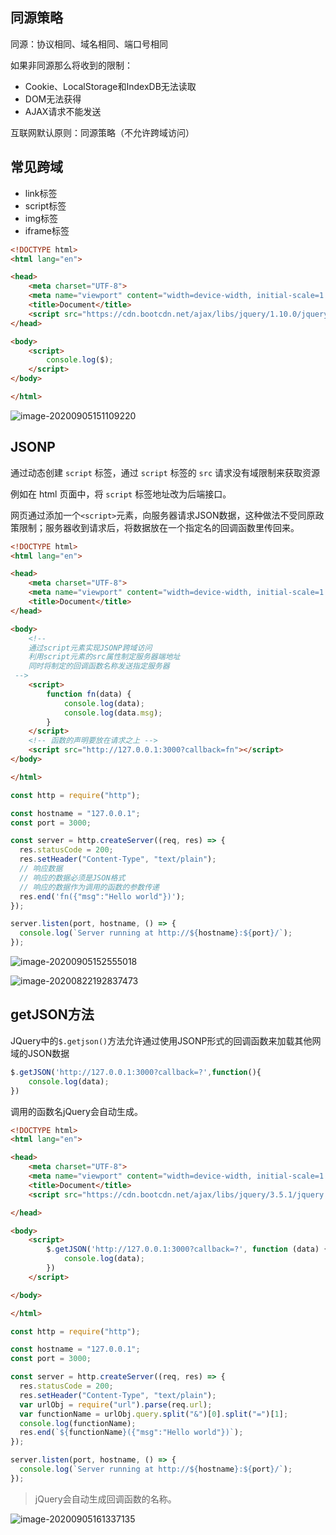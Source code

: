 ## 同源策略

同源：协议相同、域名相同、端口号相同

如果非同源那么将收到的限制：

- Cookie、LocalStorage和IndexDB无法读取
- DOM无法获得
- AJAX请求不能发送

互联网默认原则：同源策略（不允许跨域访问）

## 常见跨域

- link标签
- script标签
- img标签
- iframe标签

```html
<!DOCTYPE html>
<html lang="en">

<head>
    <meta charset="UTF-8">
    <meta name="viewport" content="width=device-width, initial-scale=1.0">
    <title>Document</title>
    <script src="https://cdn.bootcdn.net/ajax/libs/jquery/1.10.0/jquery.min.js"></script>
</head>

<body>
    <script>
        console.log($);
    </script>
</body>

</html>
```

![image-20200905151109220](https://files.alexhchu.com/2020/09/05/55948ae68c8a7.png)

## JSONP

通过动态创建 `script` 标签，通过 `script` 标签的 `src` 请求没有域限制来获取资源

例如在 html 页面中，将 `script` 标签地址改为后端接口。

网页通过添加一个`<script>`元素，向服务器请求JSON数据，这种做法不受同原政策限制；服务器收到请求后，将数据放在一个指定名的回调函数里传回来。

```html
<!DOCTYPE html>
<html lang="en">

<head>
    <meta charset="UTF-8">
    <meta name="viewport" content="width=device-width, initial-scale=1.0">
    <title>Document</title>
</head>

<body>
    <!-- 
    通过script元素实现JSONP跨域访问
    利用script元素的src属性制定服务器端地址
    同时将制定的回调函数名称发送指定服务器
 -->
    <script>
        function fn(data) {
            console.log(data);
            console.log(data.msg);
        }
    </script>
    <!-- 函数的声明要放在请求之上 -->
    <script src="http://127.0.0.1:3000?callback=fn"></script>
</body>

</html>
```



```javascript
const http = require("http");

const hostname = "127.0.0.1";
const port = 3000;

const server = http.createServer((req, res) => {
  res.statusCode = 200;
  res.setHeader("Content-Type", "text/plain");
  // 响应数据
  // 响应的数据必须是JSON格式
  // 响应的数据作为调用的函数的参数传递
  res.end('fn({"msg":"Hello world"})');
});

server.listen(port, hostname, () => {
  console.log(`Server running at http://${hostname}:${port}/`);
});

```

![image-20200905152555018](https://files.alexhchu.com/2020/09/05/c1de0099fde28.png)

![image-20200822192837473](https://files.alexhchu.com/2020/08/22/0a5016d896d72.png)

## getJSON方法

JQuery中的`$.getjson()`方法允许通过使用JSONP形式的回调函数来加载其他网域的JSON数据

```javascript
$.getJSON('http://127.0.0.1:3000?callback=?',function(){
    console.log(data);
})
```

调用的函数名jQuery会自动生成。

```html
<!DOCTYPE html>
<html lang="en">

<head>
    <meta charset="UTF-8">
    <meta name="viewport" content="width=device-width, initial-scale=1.0">
    <title>Document</title>
    <script src="https://cdn.bootcdn.net/ajax/libs/jquery/3.5.1/jquery.min.js"></script>

</head>

<body>
    <script>
        $.getJSON('http://127.0.0.1:3000?callback=?', function (data) {
            console.log(data);
        })
    </script>

</body>

</html>
```

```javascript
const http = require("http");

const hostname = "127.0.0.1";
const port = 3000;

const server = http.createServer((req, res) => {
  res.statusCode = 200;
  res.setHeader("Content-Type", "text/plain");
  var urlObj = require("url").parse(req.url);
  var functionName = urlObj.query.split("&")[0].split("=")[1];
  console.log(functionName);
  res.end(`${functionName}({"msg":"Hello world"})`);
});

server.listen(port, hostname, () => {
  console.log(`Server running at http://${hostname}:${port}/`);
});

```

> jQuery会自动生成回调函数的名称。

![image-20200905161337135](https://files.alexhchu.com/2020/09/05/99e2b45328cba.png)